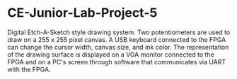 # CE-Junior-Lab-Project-5
Digital Etch-A-Sketch style drawing system.  Two potentiometers are used to draw on a 255 x 255 pixel canvas.  A USB keyboard connected to the FPGA can change the cursor width, canvas size, and ink color.  The representation of the drawing surface is displayed on a VGA monitor connected to the FPGA and on a PC's screen through software that communicates via UART with the FPGA.
